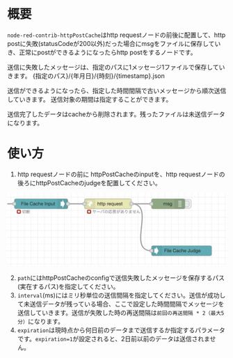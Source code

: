 # 概要
`node-red-contrib-httpPostCache`はhttp requestノードの前後に配置して、http postに失敗(statusCodeが200以外)だった場合にmsgをファイルに保存していき、正常にpostができるようになったらhttp postをするノードです。

送信に失敗したメッセージは、指定のパスに1メッセージ1ファイルで保存していきます。
{指定のパス}/{年月日}/{時刻}/{timestamp}.json

送信ができるようになったら、指定した時間間隔で古いメッセージから順次送信していきます。
送信対象の期間は指定することができます。

送信完了したデータはcacheから削除されます。残ったファイルは未送信データになります。

# 使い方

1. http requestノードの前に httpPostCacheのinputを、http requestノードの後ろにhttpPostCacheのjudgeを配置してください。

![example](document/example1.png)

2. `path`にはhttpPostCacheのconfigで送信失敗したメッセージを保存するパス(実在するパス)を指定してください。
3. `interval`(ms)にはミリ秒単位の送信間隔を指定してください。送信が成功して未送信データが残っている場合、ここで設定した時間間隔でメッセージを送信していきます。送信が失敗した時の再送間隔は`前回の再送間隔 * 2（最大5分）`になります。
4. `expiration`は現時点から何日前のデータまで送信するか指定するパラメータです。`expiration=1`が設定されると、2日前以前のデータは送信されません。

